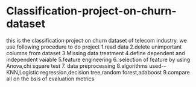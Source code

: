 # Classification-project-on-churn-dataset
 this is the classification project on churn dataset of telecom industry.
 we use following procedure to do project
  1.read data
  2.delete unimportant columns from dataset
  3.Missing data treatment
  4.define dependent and independent vaiable
  5.feature engineering
  6. selection of feature by using Anova,chi square test
  7. data preprocessing
  8.algorithms used--KNN,Logistic regression,decision tree,random forest,adaboost
  9.compare all on the bsis of evaluation metrics
